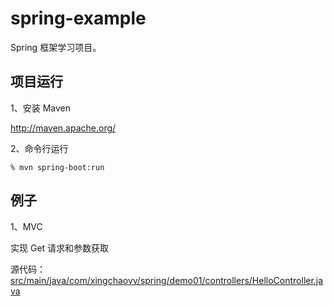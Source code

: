 # spring-example

Spring 框架学习项目。

## 项目运行

1、安装 Maven

http://maven.apache.org/

2、命令行运行

```$xslt
% mvn spring-boot:run
``` 

## 例子

1、MVC

实现 Get 请求和参数获取

源代码：[src/main/java/com/xingchaovv/spring/demo01/controllers/HelloController.java]()

